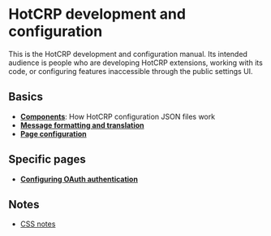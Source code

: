 # HotCRP development and configuration

This is the HotCRP development and configuration manual. Its intended audience
is people who are developing HotCRP extensions, working with its code, or
configuring features inaccessible through the public settings UI.

## Basics

* [**Components**](./components.md): How HotCRP configuration JSON files work
* [**Message formatting and translation**](./fmt.md)
* [**Page configuration**](./pages.md)

## Specific pages

* [**Configuring OAuth authentication**](./oauth.md)

## Notes

* [CSS notes](./css.md)
